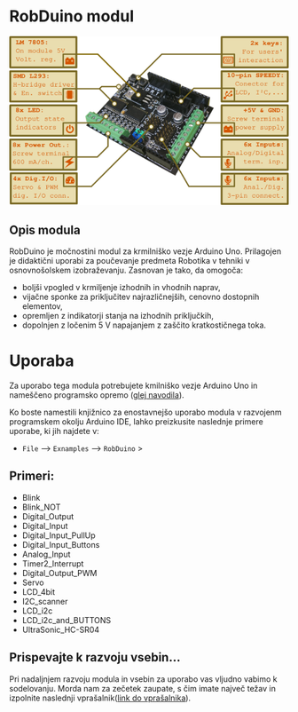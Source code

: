 # RobDuino modul

![RobDuino modul.](./RobDuino.png)

## Opis modula

RobDuino je močnostini modul za krmilniško vezje Arduino Uno. Prilagojen je didaktični uporabi za poučevanje predmeta Robotika v tehniki v osnovnošolskem izobraževanju. Zasnovan je tako, da omogoča:
- boljši vpogled v krmiljenje izhodnih in vhodnih naprav,
- vijačne sponke za priključitev najrazličnejših, cenovno dostopnih elementov,
- opremljen z indikatorji stanja na izhodnih priključkih,
- dopolnjen z ločenim 5 V napajanjem z zaščito kratkostičnega toka.

# Uporaba

Za uporabo tega modula potrebujete kmilniško vezje Arduino Uno in nameščeno programsko opremo ([glej navodila](https://github.com/davidrihtarsic/RobDuino/tree/master/Namestitev_programov#namestitev-programske-opreme)).

Ko boste namestili knjižnico za enostavnejšo uporabo modula v razvojenm programskem okolju Arduino IDE, lahko preizkusite naslednje primere uporabe, ki jih najdete v:

* `File` --> `Exnamples` --> `RobDuino` >

## Primeri:
   * Blink
   * Blink_NOT
   * Digital_Output
   * Digital_Input
   * Digital_Input_PullUp
   * Digital_Input_Buttons
   * Analog_Input
   * Timer2_Interrupt
   * Digital_Output_PWM
   * Servo
   * LCD_4bit
   * I2C_scanner
   * LCD_i2c
   * LCD_i2c_and_BUTTONS
   * UltraSonic_HC-SR04

## Prispevajte k razvoju vsebin...

Pri nadaljnjem razvoju modula in vsebin za uporabo vas vljudno vabimo k sodelovanju. Morda nam za zečetek zaupate, s čim imate največ težav in izpolnite naslednji vprašalnik([link do vprašalnika](https://docs.google.com/forms/d/e/1FAIpQLScE_-8ULcLZwOefYqVWy1sHs-kDY3X2QsuWV3j7uNQr_XtQOw/viewform)).

